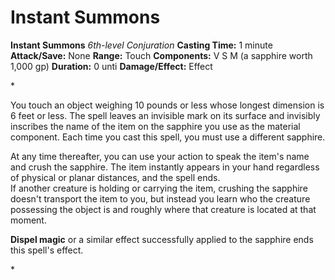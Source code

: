 # Instant Summons

**Instant Summons**
_6th-level Conjuration_
**Casting Time:** 1 minute
**Attack/Save:** None
**Range:** Touch
**Components:** V S M (a sapphire worth 1,000 gp)
**Duration:** 0 unti
**Damage/Effect:** Effect

*<p>You touch an object weighing 10 pounds or less whose longest dimension is 6 feet or less. The spell leaves an invisible mark on its surface and invisibly inscribes the name of the item on the sapphire you use as the material component. Each time you cast this spell, you must use a different sapphire.

At any time thereafter, you can use your action to speak the item's name and crush the sapphire. The item instantly appears in your hand regardless of physical or planar distances, and the spell ends. <br />If another creature is holding or carrying the item, crushing the sapphire doesn't transport the item to you, but instead you learn who the creature possessing the object is and roughly where that creature is located at that moment.

**Dispel magic** or a similar effect successfully applied to the sapphire ends this spell's effect.</p>*